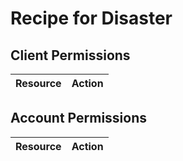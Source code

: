 # Recipe for Disaster


## Client Permissions
| Resource | Action |
| - | - |

## Account Permissions
| Resource | Action |
| - | - |

